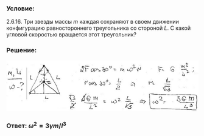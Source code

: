 ###  Условие: 

$2.6.16.$ Три звезды массы $m$ каждая сохраняют в своем движении конфигурацию равностороннего треугольника со стороной $L$. С какой угловой скоростью вращается этот треугольник? 

###  Решение: 

![|640x169, 67%](../../img/2.6.16/sol.jpg) 

###  Ответ: $\omega^2 = 3\gamma m/l^3$ 
